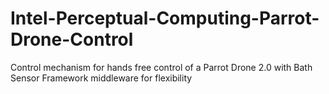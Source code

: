 # Intel-Perceptual-Computing-Parrot-Drone-Control
Control mechanism for hands free control of a Parrot Drone 2.0 with Bath Sensor Framework middleware for flexibility
